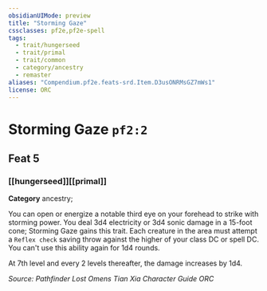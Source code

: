 ```yaml
---
obsidianUIMode: preview
title: "Storming Gaze"
cssclasses: pf2e,pf2e-spell
tags:
  - trait/hungerseed
  - trait/primal
  - trait/common
  - category/ancestry
  - remaster
aliases: "Compendium.pf2e.feats-srd.Item.D3usONRMsGZ7mWs1"
license: ORC
---
```

# Storming Gaze `pf2:2`
## Feat 5
### [[hungerseed]][[primal]]

**Category** ancestry; 




You can open or energize a notable third eye on your forehead to strike with storming power. You deal 3d4 electricity or 3d4 sonic damage in a 15-foot cone; Storming Gaze gains this trait. Each creature in the area must attempt a `Reflex check` saving throw against the higher of your class DC or spell DC. You can't use this ability again for 1d4 rounds.

At 7th level and every 2 levels thereafter, the damage increases by 1d4.

*Source: Pathfinder Lost Omens Tian Xia Character Guide*
*ORC*